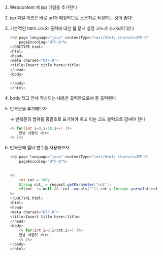 1. Webcontent 에 jsp 파일을 추가한다
2. jsp 파일 이름은 바로 url과 매핑되므로 소문자로 작성하는 것이 좋다!
3. 기본적인 html 코드와 출력에 대한 웹 문서 설정 코드가 추가되어 있다

    ```java
    <%@ page language="java" contentType="text/html; charset=UTF-8"
        pageEncoding="UTF-8"%>
    <!DOCTYPE html>
    <html>
    <head>
    <meta charset="UTF-8">
    <title>Insert title here</title>
    </head>
    <body>

    </body>
    </html>
    ```

4. body 태그 안에 작성되는 내용은 출력문으로써 잘 출력된다
5. 반복문을 추가해보자

    → 반복문의 범위를 중괄호로 표기해야 하고 이는 코드 블럭으로 감싸야 한다

    ```java
    <% for(int i=0;i<10;i++) {%>
    	안녕 서블릿 <br>
    <% }%>
    ```

6. 반복문에 멤버 변수를 사용해보자

    ```java
    <%@ page language="java" contentType="text/html; charset=UTF-8"
        pageEncoding="UTF-8"%>
        
        
    <%
    	int cnt = 100;
    	String cnt_ = request.getParameter("cnt");
    	if(cnt_ != null && !cnt_.equals("")) cnt = Integer.parseInt(cnt_);
    %>
    <!DOCTYPE html>
    <html>
    <head>
    <meta charset="UTF-8">
    <title>Insert title here</title>
    </head>
    <body>
    	<% for(int i=0;i<cnt;i++) {%>
    	안녕 서블릿 <br>
    	<% }%>
    </body>
    </html>
    ```
